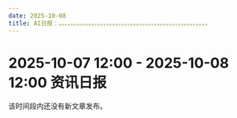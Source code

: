```yaml
---
date: 2025-10-08
title: AI日报：。。。。。。。。。。。。。。。。。。。。。。。。。。。。。。。。。。。。。。。。。。。。。。。。。。
---
```


# 2025-10-07 12:00 - 2025-10-08 12:00 资讯日报

该时间段内还没有新文章发布。
